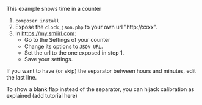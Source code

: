 
This example shows time in a counter
1.   ```composer install```
2. Expose the `clock_json.php` to your own url "http://xxxx".
3. In https://my.smiirl.com:
    - Go to the Settings of your counter
    - Change its options to `JSON URL`. 
    - Set the url to the one exposed in step 1.
    - Save your settings.

If you want to have (or skip) the separator between hours and minutes, edit the last line.

To show a blank flap instead of the separator, you can hijack calibration as explained (add tutorial here)
 